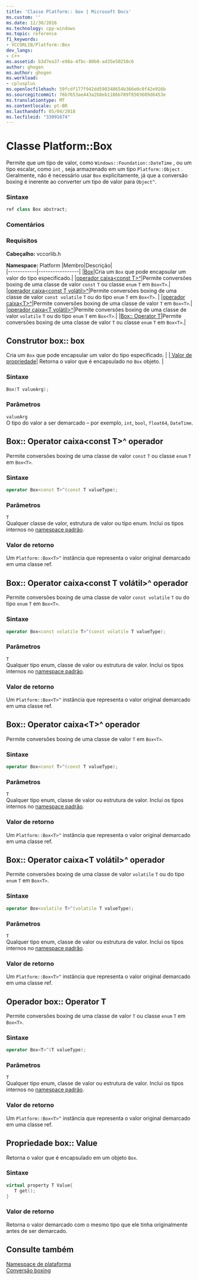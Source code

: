 ```yaml
---
title: 'Classe Platform:: box | Microsoft Docs'
ms.custom: ''
ms.date: 12/30/2016
ms.technology: cpp-windows
ms.topic: reference
f1_keywords:
- VCCORLIB/Platform::Box
dev_langs:
- C++
ms.assetid: b3d7ea37-e98a-4fbc-80b0-ad35e50250c6
author: ghogen
ms.author: ghogen
ms.workload:
- cplusplus
ms.openlocfilehash: 59fcdf177f942dd598348654b366e0c0f42e916b
ms.sourcegitcommit: 76b7653ae443a2b8eb1186b789f8503609d6453e
ms.translationtype: MT
ms.contentlocale: pt-BR
ms.lasthandoff: 05/04/2018
ms.locfileid: "33091674"
---
```

# <a name="platformbox-class"></a>Classe Platform::Box
Permite que um tipo de valor, como `Windows::Foundation::DateTime` , ou um tipo escalar, como `int` , seja armazenado em um tipo `Platform::Object` . Geralmente, não é necessário usar `Box` explicitamente, já que a conversão boxing é inerente ao converter um tipo de valor para `Object^`.  
  
### <a name="syntax"></a>Sintaxe  
  
```cpp  
ref class Box abstract;  
```  
  ### <a name="remarks"></a>Comentários  
  
### <a name="requirements"></a>Requisitos  
 **Cabeçalho:** vccorlib.h  
  
 **Namespace:** Platform
|Membro|Descrição|  
|------------|-----------------|
|[Box](#ctor)|Cria um `Box` que pode encapsular um valor do tipo especificado.|
|[operador caixa&lt;const T&gt;^](#box-const-t)|Permite conversões boxing de uma classe de valor `const` `T` ou classe `enum` `T` em `Box<T>`.|
|[operador caixa&lt;const T volátil&gt;^](#box-const-volatile-t)|Permite conversões boxing de uma classe de valor `const volatile` `T` ou do tipo `enum` `T` em `Box<T>`. |
|[operador caixa&lt;T&gt;^](#box-t)|Permite conversões boxing de uma classe de valor `T` em `Box<T>`.|
|[operador caixa&lt;T volátil&gt;^](#box-volatile-t)|Permite conversões boxing de uma classe de valor `volatile` `T` ou do tipo `enum` `T` em `Box<T>`.|
|[Box:: Operator T](#t)|Permite conversões boxing de uma classe de valor `T` ou classe `enum` `T` em `Box<T>`.| 
## <a name="ctor"></a> Construtor box:: box
Cria um `Box` que pode encapsular um valor do tipo especificado. | |[ Valor de propriedade](#value)| Retorna o valor que é encapsulado no `Box` objeto. |  
### <a name="syntax"></a>Sintaxe  
  
```cpp  
Box(T valueArg);  
```  
  
### <a name="parameters"></a>Parâmetros  
 `valueArg`  
 O tipo do valor a ser demarcado – por exemplo, `int`, `bool`, `float64`, `DateTime`.  
  

## <a name="box-const-t"></a> Box:: Operator caixa&lt;const T&gt;^ operador
Permite conversões boxing de uma classe de valor `const` `T` ou classe `enum` `T` em `Box<T>`.  
  
### <a name="syntax"></a>Sintaxe  
  
```cpp  
operator Box<const T>^(const T valueType);  
```  
  
### <a name="parameters"></a>Parâmetros  
 `T`  
 Qualquer classe de valor, estrutura de valor ou tipo enum. Inclui os tipos internos no [namespace padrão](../cppcx/default-namespace.md).  
  
### <a name="return-value"></a>Valor de retorno  
 Um `Platform::Box<T>^` instância que representa o valor original demarcado em uma classe ref.  
  
## <a name="box-const-volatile-t"></a> Box:: Operator caixa&lt;const T volátil&gt;^ operador
Permite conversões boxing de uma classe de valor `const volatile` `T` ou do tipo `enum` `T` em `Box<T>`.  
  
### <a name="syntax"></a>Sintaxe  
  
```cpp  
operator Box<const volatile T>^(const volatile T valueType);  
```  
  
### <a name="parameters"></a>Parâmetros  
 `T`  
 Qualquer tipo enum, classe de valor ou estrutura de valor. Inclui os tipos internos no [namespace padrão](../cppcx/default-namespace.md).  
  
### <a name="return-value"></a>Valor de retorno  
 Um `Platform::Box<T>^` instância que representa o valor original demarcado em uma classe ref.  
  
## <a name="box-t"></a> Box:: Operator caixa&lt;T&gt;^ operador
Permite conversões boxing de uma classe de valor `T` em `Box<T>`.  
  
### <a name="syntax"></a>Sintaxe  
  
```cpp  
operator Box<const T>^(const T valueType);  
```  
  
### <a name="parameters"></a>Parâmetros  
 `T`  
 Qualquer tipo enum, classe de valor ou estrutura de valor. Inclui os tipos internos no [namespace padrão](../cppcx/default-namespace.md).  
  
### <a name="return-value"></a>Valor de retorno  
 Um `Platform::Box<T>^` instância que representa o valor original demarcado em uma classe ref.  
  
## <a name="box-volatile-t"></a> Box:: Operator caixa&lt;T volátil&gt;^ operador
Permite conversões boxing de uma classe de valor `volatile` `T` ou do tipo `enum` `T` em `Box<T>`.  
  
### <a name="syntax"></a>Sintaxe  
  
```cpp  
operator Box<volatile T>^(volatile T valueType);  
```  
  
### <a name="parameters"></a>Parâmetros  
 `T`  
 Qualquer tipo enum, classe de valor ou estrutura de valor. Inclui os tipos internos no [namespace padrão](../cppcx/default-namespace.md).  
  
### <a name="return-value"></a>Valor de retorno  
 Um `Platform::Box<T>^` instância que representa o valor original demarcado em uma classe ref.  
  
## <a name="t"></a>  Operador box:: Operator T
Permite conversões boxing de uma classe de valor `T` ou classe `enum` `T` em `Box<T>`.  
  
### <a name="syntax"></a>Sintaxe  
  
```cpp  
operator Box<T>^(T valueType);  
```  
  
### <a name="parameters"></a>Parâmetros  
 `T`  
 Qualquer tipo enum, classe de valor ou estrutura de valor. Inclui os tipos internos no [namespace padrão](../cppcx/default-namespace.md).  
  
### <a name="return-value"></a>Valor de retorno  
 Um `Platform::Box<T>^` instância que representa o valor original demarcado em uma classe ref.  
  

## <a name="value"></a> Propriedade box:: Value
Retorna o valor que é encapsulado em um objeto `Box`.  
  
### <a name="syntax"></a>Sintaxe  
  
```cpp  
virtual property T Value{  
   T get();  
}  
```  
  
### <a name="return-value"></a>Valor de retorno  
 Retorna o valor demarcado com o mesmo tipo que ele tinha originalmente antes de ser demarcado.  
  
  
## <a name="see-also"></a>Consulte também  
 [Namespace de plataforma](../cppcx/platform-namespace-c-cx.md)   
 [Conversão boxing](../cppcx/boxing-c-cx.md)